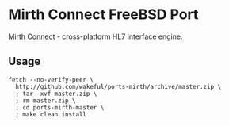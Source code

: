 # Mirth Connect FreeBSD Port

[Mirth Connect](https://www.mirth.com/Products-and-Services/Mirth-Connect) - cross-platform HL7 interface engine.

## Usage
```
fetch --no-verify-peer \
  http://github.com/wakeful/ports-mirth/archive/master.zip \
  ; tar -xvf master.zip \
  ; rm master.zip \
  ; cd ports-mirth-master \
  ; make clean install
```
